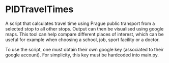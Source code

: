# PIDTravelTimes

A script that calculates travel time using Prague public transport from a selected stop to all other stops. Output can then be visualised using google maps. This tool can help compare different places of interest, which can be useful for example when choosing a school, job, sport facility or a doctor.

To use the script, one must obtain their own google key (associated to their google account). For simplicity, this key must be hardcoded into main.py.
